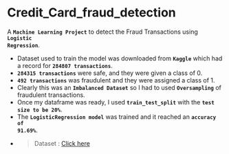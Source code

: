 # Credit_Card_fraud_detection

A <code>**Machine Learning Project**</code> to detect the Fraud Transactions using <code>**Logistic Regression**</code>.

- Dataset used to train the model was downloaded from <code>**Kaggle**</code> which had a record for <code>**284807 transactions**</code>.
- <code>**284315 transactions**</code> were safe, and they were given a class of 0.
- <code>**492 transactions**</code> was fraudulent and they were assigned a class of 1.
- Clearly this was an <code>**Imbalanced Dataset**</code> so I had to used <code>**Oversampling**</code> of fraudulent transactions.
- Once my dataframe was ready, I used <code>**train_test_split**</code> with the <code>**test size to be 20%**</code>.
- The <code>**LogisticRegression model**</code> was trained and it reached an <code>**accuracy of 91.69%**</code>.
- > Dataset : [Click here](https://drive.google.com/file/d/1mnklIcFXGj2MmbK5qykgT6zNhMZI__jg/view?usp=drive_link)
